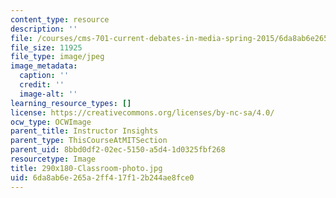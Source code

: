 ```yaml
---
content_type: resource
description: ''
file: /courses/cms-701-current-debates-in-media-spring-2015/6da8ab6e265a2ff417f12b244ae8fce0_290x180-Classroom-photo.jpg
file_size: 11925
file_type: image/jpeg
image_metadata:
  caption: ''
  credit: ''
  image-alt: ''
learning_resource_types: []
license: https://creativecommons.org/licenses/by-nc-sa/4.0/
ocw_type: OCWImage
parent_title: Instructor Insights
parent_type: ThisCourseAtMITSection
parent_uid: 8bbd0df2-02ec-5150-a5d4-1d0325fbf268
resourcetype: Image
title: 290x180-Classroom-photo.jpg
uid: 6da8ab6e-265a-2ff4-17f1-2b244ae8fce0
---
```

